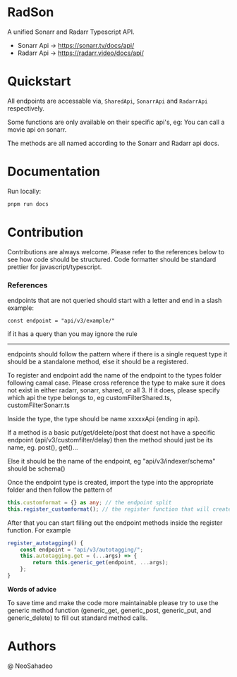 # RadSon

A unified Sonarr and Radarr Typescript API.

- Sonarr Api -> https://sonarr.tv/docs/api/
- Radarr Api -> https://radarr.video/docs/api/

# Quickstart

All endpoints are accessable via, `SharedApi`, `SonarrApi` and `RadarrApi` respectively.

Some functions are only available on their specific api's, eg: You can call a movie api on sonarr.

The methods are all named according to the Sonarr and Radarr api docs.

# Documentation

<!-- Website -> -->

Run locally:

```bash
pnpm run docs
```

# Contribution

Contributions are always welcome. Please refer to the references below to see how code should be structured.
Code formatter should be standard prettier for javascript/typescript.

### References

endpoints that are not queried should start with a letter and end in a slash
example:

```typscript
const endpoint = "api/v3/example/"
```

if it has a query than you may ignore the rule

---

endpoints should follow the pattern where if there is a single request type it should be a standalone method, else
it should be a registered.

To register and endpoint add the name of the endpoint to the types folder following camal case. Please cross reference
the type to make sure it does not exist in either radarr, sonarr, shared, or all 3. If it does, please specify which
api the type belongs to, eg customFilterShared.ts, customFilterSonarr.ts

Inside the type, the type should be name xxxxxApi (ending in api).

If a method is a basic put/get/delete/post that doest not have a specific endpoint (api/v3/customfilter/delay) then the method
should just be its name, eg. post(), get()...

Else it should be the name of the endpoint, eg "api/v3/indexer/schema" should be schema()

Once the endpoint type is created, import the type into the appropriate folder and then follow the pattern of

```typescript
this.customformat = {} as any; // the endpoint split
this.register_customformat(); // the register function that will create the methods
```

After that you can start filling out the endpoint methods inside the register function. For example

```typescript
register_autotagging() {
    const endpoint = "api/v3/autotagging/";
    this.autotagging.get = (...args) => {
        return this.generic_get(endpoint, ...args);
    };
}
```

**Words of advice**

To save time and make the code more maintainable please try to use the generic method function (generic_get, generic_post, generic_put, and generic_delete)
to fill out standard method calls.


# Authors

@ NeoSahadeo
